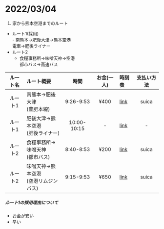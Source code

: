 # 2022/03/04
1. 家から熊本空港までのルート
  -  ルート1(採用)  
    - 南熊本→肥後大津→熊本空港  
      電車→肥後ライナー
  - ルート2
    - 食糧事務所→味噌天神→空港  
      都市バス→高速バス

|ルート名|ルート概要|時間|お金(一人)|時刻表|支払い方法|
|:-:|:-|:-:|:-:|:-|:-:|
|ルート1|南熊本→肥後大津<br>(豊肥本線)|9:26-9:53|¥400|[link](https://goo.gl/maps/4YeDTzNCTZLtJ5h67)|suica|
|ルート1|肥後大津→熊本空港<br>(肥後ライナー)|10:00-10:15|-|[link](https://kukouliner.com/timetable1.php)|-|
|ルート2|食糧事務所→味噌天神<br>(都市バス)|8:40-8:53|¥200|[link](https://goo.gl/maps/RT4UaobfLE1CspWeA)|suica|
|ルート2|味噌天神→熊本空港<br>(空港リムジンバス)|9:15-9:53|¥650|[link](https://www.sankobus.jp/busportal/wp-content/uploads/tt-ap_limousine-20220105.pdf)|suica|

##### ルート1の採用理由について
- お金が安い
- 早い

